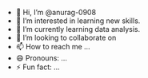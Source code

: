 - 👋 Hi, I’m @anurag-0908
- 👀 I’m interested in learning new skills.
- 🌱 I’m currently learning data analysis.
- 💞️ I’m looking to collaborate on 
- 📫 How to reach me ...
- 😄 Pronouns: ...
- ⚡ Fun fact: ...

<!---
anurag-0908/anurag-0908 is a ✨ special ✨ repository because its `README.md` (this file) appears on your GitHub profile.
You can click the Preview link to take a look at your changes.
--->
